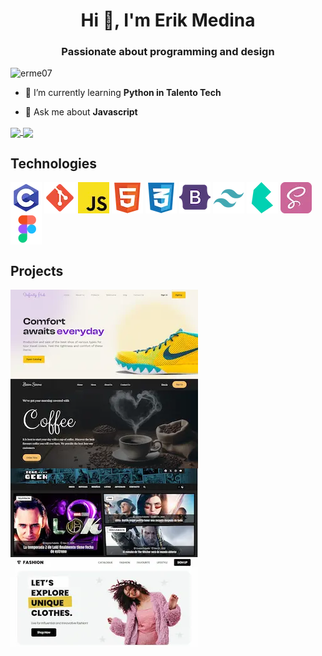 <h1 align="center">Hi 👋, I'm Erik Medina</h1>
<h3 align="center">Passionate about programming and design</h3>

<p align="left">
    <img src="https://komarev.com/ghpvc/?username=erme07&label=Profile%20views&color=0e75b6&style=flat" alt="erme07" />
</p>

- 📖 I’m currently learning **Python in Talento Tech**

- 💬 Ask me about **Javascript**

<a href="https://github.com/erme07">
    <img align="center" src="https://github-readme-stats.vercel.app/api?username=erme07&show_icons=true&include_all_commits=true&line_height=30&count_private=true&theme=transparent&hide=contribs,issues&border_color=8080804d"/>
    <img align="center" src="https://github-readme-stats.vercel.app/api/top-langs/?username=erme07&langs_count=6&line_height=34&theme=transparent&layout=compact&hide=papyrus&border_color=8080804d"/>
</a>

<h2>Technologies</h2>

<span> <img align="center" src="lang_c.webp" title="Lenguaje C" /></span>
<span><img align="center" src="git.webp" title="Git" /></span>
<span><img align="center" src="javascript.webp" title="Javascript" /></span>
<span><img align="center" src="html.webp" title="HTML" /></span>
<span><img align="center" src="css.webp" title="CSS" /></span>
<span><img align="center" src="bootstrap.webp" title="Bootstrap" /></span>
<span><img align="center" src="tailwind.webp" title="Tailwind" /></span>
<span><img align="center" src="bulma.webp" title="Bulma" /></span>
<span><img align="center" src="sass.webp" title="Sass" /></span>
<span><img align="center" src="figma.webp" title="Figma" /></span>

<h2>Projects</h2>

<a href="https://shoes-landing.pages.dev/" target=”_blank”>
    <img align="center" src="a.webp" title="Shoes landing page"/>
</a>

<a href="https://coffee-landpage.pages.dev/" target=”_blank”>
    <img align="center" src="b.webp" title="Coffee landing page"/>
</a>

<br>

<a href="https://zona-geek.pages.dev/" target=”_blank”>
    <img align="center" src="c.webp" title="Zona Geek - web magazine"/>
</a>

<a href="https://fashion-shopping-landing.pages.dev/" target=”_blank”>
    <img align="center" src="d.webp" title="Fashion shopping landing page"/>
</a>
